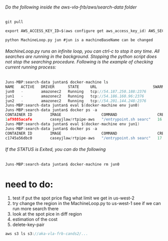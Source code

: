 ###### Do the following inside the aws-vla-frb/aws/search-data folder
```C
git pull

export AWS_ACCESS_KEY_ID=$(aws configure get aws_access_key_id) AWS_SECRET_ACCESS_KEY=$(aws configure get aws_secret_access_key)

python MachineLoop.py jun #jun is a machineBaseName can be changed
```

###### MachineLoop.py runs an infinite loop, you can ctrl-c to stop it any time. All searches are running in the background. Stopping the python script does not stop the searching procedure. Following is the example of checking current running process:

```C
Juns-MBP:search-data juntan$ docker-machine ls
NAME   ACTIVE   DRIVER      STATE     URL                         SWARM   DOCKER    ERRORS
jun0   -        amazonec2   Running   tcp://54.187.250.188:2376           v1.11.2   
jun1   -        amazonec2   Running   tcp://54.186.160.96:2376            v1.11.2   
jun2   -        amazonec2   Running   tcp://54.201.144.248:2376           v1.11.2   
Juns-MBP:search-data juntan$ eval $(docker-machine env jun0)
Juns-MBP:search-data juntan$ docker ps -a
CONTAINER ID        IMAGE                  COMMAND                  CREATED             STATUS              PORTS                    NAMES
1af9885acafe        caseyjlaw/rtpipe-aws   "/entrypoint.sh searc"   16 minutes ago      Up 16 minutes   0.0.0.0:8888->8888/tcp   compassionate_liskov
Juns-MBP:search-data juntan$ eval $(docker-machine env jun1)
Juns-MBP:search-data juntan$ docker ps -a
CONTAINER ID        IMAGE                  COMMAND                  CREATED             STATUS              PORTS                    NAMES
c1745a56dbc0        caseyjlaw/rtpipe-aws   "/entrypoint.sh searc"   17 minutes ago      Up 17 minutes       0.0.0.0:8888->8888/tcp   admiring_bardeen
```
###### If the STATUS is Exited, you can do the following

```C
Juns-MBP:search-data juntan$ docker-machine rm jun0
```

# need to do:
1. test if put the spot price flag what limit we get in us-west-2
2. try change the region in the MachineLoop.py to us-west-1 see if we can run more search there
3. look at the spot pice in diff region
4. estimation of the cost
5. delete-key-pair

```C
aws s3 ls s3://aka-vla-frb-cands2/...
```

